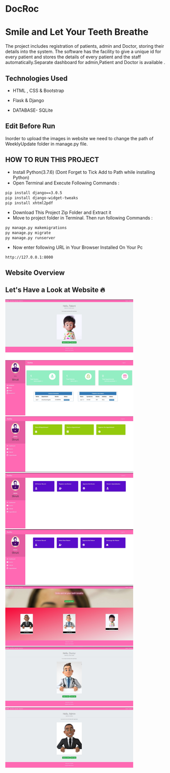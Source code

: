 # DocRoc
# Smile and Let Your Teeth Breathe

The project  includes registration of patients, admin and Doctor, storing their details into the system. The software has the facility to give a unique id for every patient and stores the details of every patient and the staff automatically.Separate dashboard for admin,Patient and Doctor is available .

## Technologies Used

- HTML , CSS & Bootstrap

- Flask & Django

- DATABASE- SQLite

## Edit Before Run
Inorder to upload the images in website we need to change the path of WeeklyUpdate folder in manage.py file.

## HOW TO RUN THIS PROJECT
- Install Python(3.7.6) (Dont Forget to Tick Add to Path while installing Python)
- Open Terminal and Execute Following Commands :
```
pip install django==3.0.5
pip install django-widget-tweaks
pip install xhtml2pdf
```
- Download This Project Zip Folder and Extract it
- Move to project folder in Terminal. Then run following Commands :
```
py manage.py makemigrations
py manage.py migrate
py manage.py runserver
```
- Now enter following URL in Your Browser Installed On Your Pc
```
http://127.0.0.1:8000
```
## Website Overview
## Let's Have a Look at Website 🔥

<img width=80% src="screenshots/ss1 (2).jpeg"> &ensp;
<img width=80% src="screenshots/ss1 (3).jpeg"> &ensp;
<img width=80% src="screenshots/ss1 (4).jpeg"> &ensp;
<img width=80% src="screenshots/ss1 (5).jpeg"> &ensp;
<img width=80% src="screenshots/ss1 (6).jpeg"> &ensp;
<img width=80% src="screenshots/ss1 (7).jpeg"> &ensp;
<img width=80% src="screenshots/ss1 (8).jpeg"> &ensp;
<img width=80% src="screenshots/WhatsApp Image 2021-09-07 at 22.54.11.jpeg"> &ensp;

